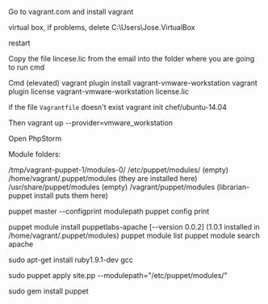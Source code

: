 Go to vagrant.com and install vagrant

virtual box, if problems, delete C:\Users\Jose\.VirtualBox

restart

Copy the file lincese.lic from the email into the folder where you are going to run cmd

Cmd (elevated)
	vagrant plugin install vagrant-vmware-workstation
	vagrant plugin license vagrant-vmware-workstation license.lic

if the file `Vagrantfile` doesn't exist
	vagrant init chef/ubuntu-14.04

Then
	vagrant up --provider=vmware_workstation
	
Open PhpStorm

Module folders:

/tmp/vagrant-puppet-1/modules-0/
/etc/puppet/modules/ (empty)
/home/vagrant/.puppet/modules (they are installed here)
/usr/share/puppet/modules (empty)
/vagrant/puppet/modules  (librarian-puppet install puts them here)

puppet master --configprint modulepath
puppet config print

puppet module install puppetlabs-apache [--version 0.0.2] (1.0.1 installed in /home/vagrant/.puppet/modules)
puppet module list
puppet module search apache

sudo apt-get install ruby1.9.1-dev gcc

sudo puppet apply site.pp --modulepath="/etc/puppet/modules/"

sudo gem install puppet
